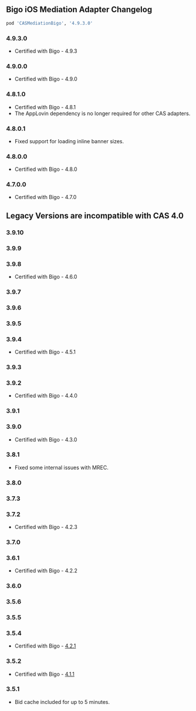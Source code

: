 ## Bigo iOS Mediation Adapter Changelog
```ruby
pod 'CASMediationBigo', '4.9.3.0'
```

### 4.9.3.0
- Certified with Bigo - 4.9.3

### 4.9.0.0
- Certified with Bigo - 4.9.0

### 4.8.1.0
- Certified with Bigo - 4.8.1
- The AppLovin dependency is no longer required for other CAS adapters.

### 4.8.0.1
- Fixed support for loading inline banner sizes.

### 4.8.0.0
- Certified with Bigo - 4.8.0

### 4.7.0.0
- Certified with Bigo - 4.7.0

## Legacy Versions are incompatible with CAS 4.0

### 3.9.10

### 3.9.9

### 3.9.8
- Certified with Bigo - 4.6.0

### 3.9.7

### 3.9.6

### 3.9.5

### 3.9.4
- Certified with Bigo - 4.5.1

### 3.9.3

### 3.9.2
- Certified with Bigo - 4.4.0

### 3.9.1

### 3.9.0
- Certified with Bigo - 4.3.0

### 3.8.1
- Fixed some internal issues with MREC.

### 3.8.0

### 3.7.3

### 3.7.2
- Certified with Bigo - 4.2.3

### 3.7.0

### 3.6.1
- Certified with Bigo - 4.2.2

### 3.6.0

### 3.5.6

### 3.5.5

### 3.5.4
- Certified with Bigo - [4.2.1](https://www.bigossp.com/guide/sdk/ios/version)

### 3.5.2
- Certified with Bigo - [4.1.1](https://www.bigossp.com/guide/sdk/ios/version)

### 3.5.1
- Bid cache included for up to 5 minutes.
